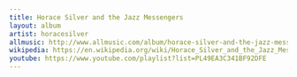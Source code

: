 ```yaml
---
title: Horace Silver and the Jazz Messengers
layout: album
artist: horacesilver
allmusic: http://www.allmusic.com/album/horace-silver-and-the-jazz-messengers-mw0000192509
wikipedia: https://en.wikipedia.org/wiki/Horace_Silver_and_the_Jazz_Messengers
youtube: https://www.youtube.com/playlist?list=PL49EA3C341BF92DFE
---
```

